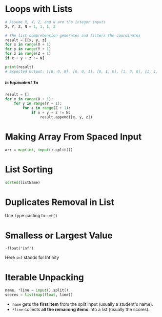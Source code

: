 # Loops with Lists

```python
# Assume X, Y, Z, and N are the integer inputs
X, Y, Z, N = 1, 1, 1, 2

# The list comprehension generates and filters the coordinates
result = [[x, y, z] 
for x in range(X + 1) 
for y in range(Y + 1) 
for z in range(Z + 1) 
if x + y + z != N]

print(result)
# Expected Output: [[0, 0, 0], [0, 0, 1], [0, 1, 0], [1, 0, 0], [1, 1, 1]]
```
##### Is Equivalent To

```python
result = []
for x in range(X + 1):
    for y in range(Y + 1):
        for z in range(Z + 1):
            if x + y + z != N:
                result.append([x, y, z])

```

# Making Array From Spaced Input

```python
arr = map(int, input().split())
```
# List Sorting

```python
sorted(listName)
```

# Duplicates Removal in List

Use Type casting to `set()` 

# Smalless or Largest Value

`-float('inf')`

Here `inf` stands for Infinity

# Iterable Unpacking

```python
name, *line = input().split()
scores = list(map(float, line))
```

- `name` gets the **first item** from the split input (usually a student's name).
- `*line` collects **all the remaining items** into a list (usually the scores).
